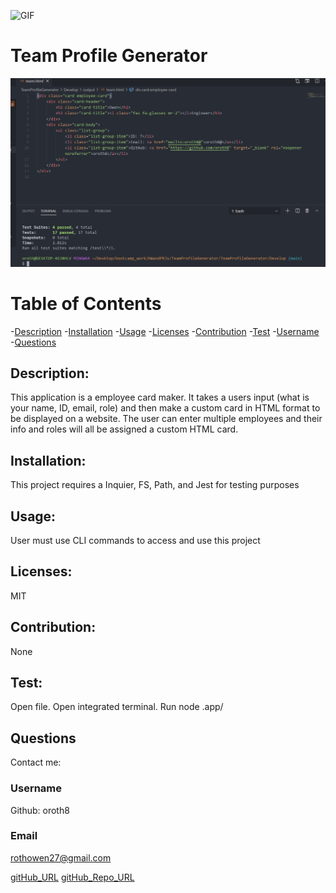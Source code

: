 ![GIF](https://media.giphy.com/media/SyVz23H3YgyUDLeUnZ/giphy.gif)
# Team Profile Generator

![TestPassScreenShot](.\Assets\npmtestpass.PNG)

# Table of Contents
-[Description](#description)
-[Installation](#installation)
-[Usage](#usage)
-[Licenses](#licenses)
-[Contribution](#contribution)
-[Test](#test)
-[Username](#username)
-[Questions](#questions)


## Description:
 This application is a employee card maker. It takes a users input (what is your name, ID, email, role) and then make a custom card in HTML format to be displayed on a website. The user can enter multiple employees and their info and roles will all be assigned a custom HTML card. 
    

## Installation: 
This project requires a Inquier, FS, Path, and Jest for testing purposes


## Usage: 
User must use CLI commands to access and use this project

   
## Licenses: 
MIT


## Contribution: 
None

    
## Test:
Open file. Open integrated terminal. Run node .app/


## Questions



Contact me:
### Username 
Github: oroth8

### Email 
rothowen27@gmail.com

[gitHub_URL](undefined)
[gitHub_Repo_URL](undefined)

